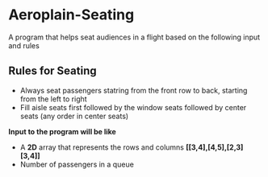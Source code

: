 # Aeroplain-Seating
A program that helps seat audiences in a flight based on the following input and rules
## Rules for Seating
- Always seat passengers statring from the front row to back, starting from the left to right
- Fill aisle seats first followed by the window seats followed by center seats (any order in center seats)

**Input to the program will be like**

- A **2D** array that represents the rows and columns **[[3,4],[4,5],[2,3][3,4]]**
- Number of passengers in a queue
